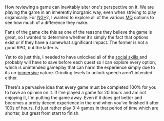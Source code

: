 How reviewing a game can inevitably alter one's perspective on it. We are playing the game in an inherently inorganic way, even when striving to play organically. For [NG+](../Gameplay_Systems/NG+.md)2, I wanted to explore all of the various [MQ](../Main_Quest/•Main_Quest.md) options to see how much of a difference they make. 

Fans of the game cite this as one of the reasons they believe the game is great, so I wanted to determine whether it’s simply the fact that options exist or if they have a somewhat significant impact. The former is not a good RPG, but the latter is. 

Yet to do just this, I needed to have unlocked all of the [social skills ](../Gameplay_Systems/Progression.md)and probably will have to save before each quest so I can explore every option, which is unintended gameplay that can harm the experience simply due to its un-[immersive](../Presentation/Immersion.md) nature. Grinding levels to unlock speech aren’t intended either.

There's a pervasive idea that every game must be completed 100% for you to have an opinion on it. If I've played a game for 20 hours and am not enjoying it, I'm putting the game away.
Even if it does get better and becomes a pretty decent experience in the end when you've finished it after 100s of hours, I'd just rather play 3-4 games in that period of time which are shorter, but great from start to finish.